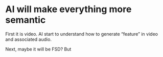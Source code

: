 # AI will make everything more semantic

First it is video.  AI start to understand how to generate “feature” in video and associated audio.

Next, maybe it will be FSD?  But